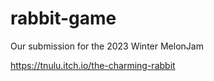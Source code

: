 # rabbit-game
Our submission for the 2023 Winter MelonJam

https://tnulu.itch.io/the-charming-rabbit
